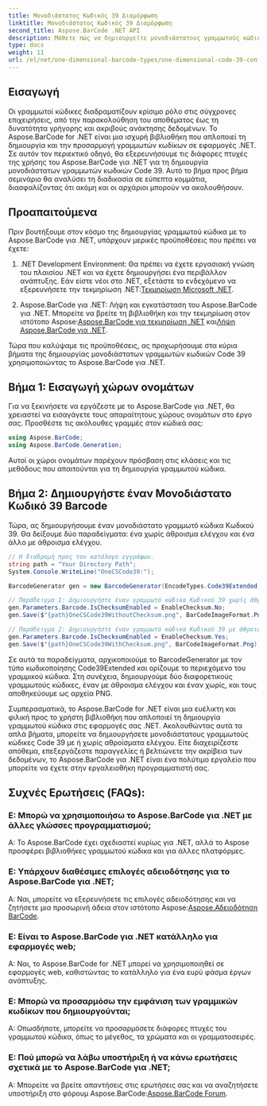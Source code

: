 ```yaml
---
title: Μονοδιάστατος Κωδικός 39 Διαμόρφωση
linktitle: Μονοδιάστατος Κωδικός 39 Διαμόρφωση
second_title: Aspose.BarCode .NET API
description: Μάθετε πώς να δημιουργείτε μονοδιάστατους γραμμωτούς κώδικες Code 39 σε .NET με Aspose.BarCode. Οδηγός βήμα προς βήμα για προγραμματιστές.
type: docs
weight: 11
url: /el/net/one-dimensional-barcode-types/one-dimensional-code-39-configuration/
---
```


## Εισαγωγή

Οι γραμμωτοί κώδικες διαδραματίζουν κρίσιμο ρόλο στις σύγχρονες επιχειρήσεις, από την παρακολούθηση του αποθέματος έως τη δυνατότητα γρήγορης και ακριβούς ανάκτησης δεδομένων. Το Aspose.BarCode for .NET είναι μια ισχυρή βιβλιοθήκη που απλοποιεί τη δημιουργία και την προσαρμογή γραμμωτών κωδίκων σε εφαρμογές .NET. Σε αυτόν τον περιεκτικό οδηγό, θα εξερευνήσουμε τις διάφορες πτυχές της χρήσης του Aspose.BarCode για .NET για τη δημιουργία μονοδιάστατων γραμμωτών κωδικών Code 39. Αυτό το βήμα προς βήμα σεμινάριο θα αναλύσει τη διαδικασία σε εύπεπτα κομμάτια, διασφαλίζοντας ότι ακόμη και οι αρχάριοι μπορούν να ακολουθήσουν.

## Προαπαιτούμενα

Πριν βουτήξουμε στον κόσμο της δημιουργίας γραμμωτού κώδικα με το Aspose.BarCode για .NET, υπάρχουν μερικές προϋποθέσεις που πρέπει να έχετε:

1.  .NET Development Environment: Θα πρέπει να έχετε εργασιακή γνώση του πλαισίου .NET και να έχετε δημιουργήσει ένα περιβάλλον ανάπτυξης. Εάν είστε νέοι στο .NET, εξετάστε το ενδεχόμενο να εξερευνήσετε την τεκμηρίωση .NET:[Τεκμηρίωση Microsoft .NET](https://docs.microsoft.com/en-us/dotnet/).

2. Aspose.BarCode για .NET: Λήψη και εγκατάσταση του Aspose.BarCode για .NET. Μπορείτε να βρείτε τη βιβλιοθήκη και την τεκμηρίωση στον ιστότοπο Aspose:[Aspose.BarCode για τεκμηρίωση .NET](https://reference.aspose.com/barcode/net/) και[Λήψη Aspose.BarCode για .NET](https://releases.aspose.com/barcode/net/).

Τώρα που καλύψαμε τις προϋποθέσεις, ας προχωρήσουμε στα κύρια βήματα της δημιουργίας μονοδιάστατων γραμμωτών κωδικών Code 39 χρησιμοποιώντας το Aspose.BarCode για .NET.

## Βήμα 1: Εισαγωγή χώρων ονομάτων
Για να ξεκινήσετε να εργάζεστε με το Aspose.BarCode για .NET, θα χρειαστεί να εισαγάγετε τους απαραίτητους χώρους ονομάτων στο έργο σας. Προσθέστε τις ακόλουθες γραμμές στον κώδικά σας:

```csharp
using Aspose.BarCode;
using Aspose.BarCode.Generation;
```

Αυτοί οι χώροι ονομάτων παρέχουν πρόσβαση στις κλάσεις και τις μεθόδους που απαιτούνται για τη δημιουργία γραμμωτού κώδικα.

## Βήμα 2: Δημιουργήστε έναν Μονοδιάστατο Κωδικό 39 Barcode

Τώρα, ας δημιουργήσουμε έναν μονοδιάστατο γραμμωτό κώδικα Κωδικού 39. Θα δείξουμε δύο παραδείγματα: ένα χωρίς άθροισμα ελέγχου και ένα άλλο με άθροισμα ελέγχου.

```csharp
// Η διαδρομή προς τον κατάλογο εγγράφων.
string path = "Your Directory Path";
System.Console.WriteLine("OneCSCode39:");

BarcodeGenerator gen = new BarcodeGenerator(EncodeTypes.Code39Extended, "CODE");

// Παράδειγμα 1: Δημιουργήστε έναν γραμμωτό κώδικα Κωδικού 39 χωρίς άθροισμα ελέγχου
gen.Parameters.Barcode.IsChecksumEnabled = EnableChecksum.No;
gen.Save($"{path}OneCSCode39WithoutChecksum.png", BarCodeImageFormat.Png);

// Παράδειγμα 2: Δημιουργήστε έναν γραμμωτό κώδικα Κωδικού 39 με άθροισμα ελέγχου
gen.Parameters.Barcode.IsChecksumEnabled = EnableChecksum.Yes;
gen.Save($"{path}OneCSCode39WithChecksum.png", BarCodeImageFormat.Png);
```

Σε αυτά τα παραδείγματα, αρχικοποιούμε το BarcodeGenerator με τον τύπο κωδικοποίησης Code39Extended και ορίζουμε το περιεχόμενο του γραμμικού κώδικα. Στη συνέχεια, δημιουργούμε δύο διαφορετικούς γραμμωτούς κώδικες, έναν με άθροισμα ελέγχου και έναν χωρίς, και τους αποθηκεύουμε ως αρχεία PNG.

Συμπερασματικά, το Aspose.BarCode for .NET είναι μια ευέλικτη και φιλική προς το χρήστη βιβλιοθήκη που απλοποιεί τη δημιουργία γραμμωτού κώδικα στις εφαρμογές σας .NET. Ακολουθώντας αυτά τα απλά βήματα, μπορείτε να δημιουργήσετε μονοδιάστατους γραμμωτούς κώδικες Code 39 με ή χωρίς αθροίσματα ελέγχου. Είτε διαχειρίζεστε απόθεμα, επεξεργάζεστε παραγγελίες ή βελτιώνετε την ακρίβεια των δεδομένων, το Aspose.BarCode για .NET είναι ένα πολύτιμο εργαλείο που μπορείτε να έχετε στην εργαλειοθήκη προγραμματιστή σας.

## Συχνές Ερωτήσεις (FAQs):

### Ε: Μπορώ να χρησιμοποιήσω το Aspose.BarCode για .NET με άλλες γλώσσες προγραμματισμού;
Α: Το Aspose.BarCode έχει σχεδιαστεί κυρίως για .NET, αλλά το Aspose προσφέρει βιβλιοθήκες γραμμωτού κώδικα και για άλλες πλατφόρμες.

### Ε: Υπάρχουν διαθέσιμες επιλογές αδειοδότησης για το Aspose.BarCode για .NET;
Α: Ναι, μπορείτε να εξερευνήσετε τις επιλογές αδειοδότησης και να ζητήσετε μια προσωρινή άδεια στον ιστότοπο Aspose:[Aspose.Αδειοδότηση BarCode](https://purchase.aspose.com/temporary-license/).

### Ε: Είναι το Aspose.BarCode για .NET κατάλληλο για εφαρμογές web;
Α: Ναι, το Aspose.BarCode for .NET μπορεί να χρησιμοποιηθεί σε εφαρμογές web, καθιστώντας το κατάλληλο για ένα ευρύ φάσμα έργων ανάπτυξης.

### Ε: Μπορώ να προσαρμόσω την εμφάνιση των γραμμικών κωδίκων που δημιουργούνται;
Α: Οπωσδήποτε, μπορείτε να προσαρμόσετε διάφορες πτυχές του γραμμωτού κώδικα, όπως το μέγεθος, τα χρώματα και οι γραμματοσειρές.

### Ε: Πού μπορώ να λάβω υποστήριξη ή να κάνω ερωτήσεις σχετικά με το Aspose.BarCode για .NET;
 Α: Μπορείτε να βρείτε απαντήσεις στις ερωτήσεις σας και να αναζητήσετε υποστήριξη στο φόρουμ Aspose.BarCode:[Aspose.BarCode Forum](https://forum.aspose.com/c/barcode/13).